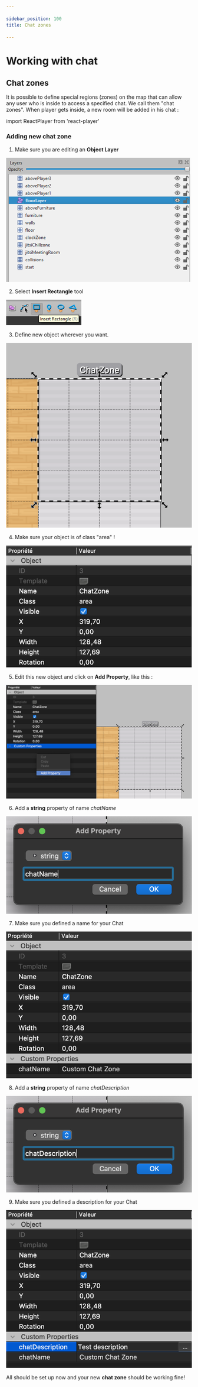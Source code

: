 ```yaml
---

sidebar_position: 100
title: Chat zones

---
```


# Working with chat

## Chat zones

It is possible to define special regions (zones) on the map that can allow any user who is inside to access a specified chat. We call them "chat zones". When player gets inside, a new room will be added in his chat :

import ReactPlayer from 'react-player'

<ReactPlayer width="100%" loop={true} playing controls url='/docs/map-building/images/chat/zones/0_chat_zones.mp4' />

### Adding new **chat zone**

1. Make sure you are editing an **Object Layer**

![Object Layer](../images/camera/1_object_layer.png)

2. Select **Insert Rectangle** tool

![Rectangle Zone](../images/camera/2_rectangle_zone.png)

3. Define new object wherever you want.

![Define new zone](../images/chat/zones/3_define_new_zone.png)

4. Make sure your object is of class "area" !

![Define new zone](../images/chat/zones/4_add_zone_type.png)

5. Edit this new object and click on **Add Property**, like this :

![Define new zone](../images/chat/zones/5_click_add_property.png)

6. Add a **string** property of name *chatName*

![Define new zone](../images/chat/zones/6_add_chatName_prop.png)

7. Make sure you defined a name for your Chat

![Define new zone](../images/chat/zones/7_make_sure_prop_defined.png)

8. Add a **string** property of name *chatDescription*

![Define new zone](../images/chat/zones/8_add_chatDescription_prop.png)

9. Make sure you defined a description for your Chat

![Define new zone](../images/chat/zones/9_make_sure_prop_defined.png)

All should be set up now and your new **chat zone** should be working fine!